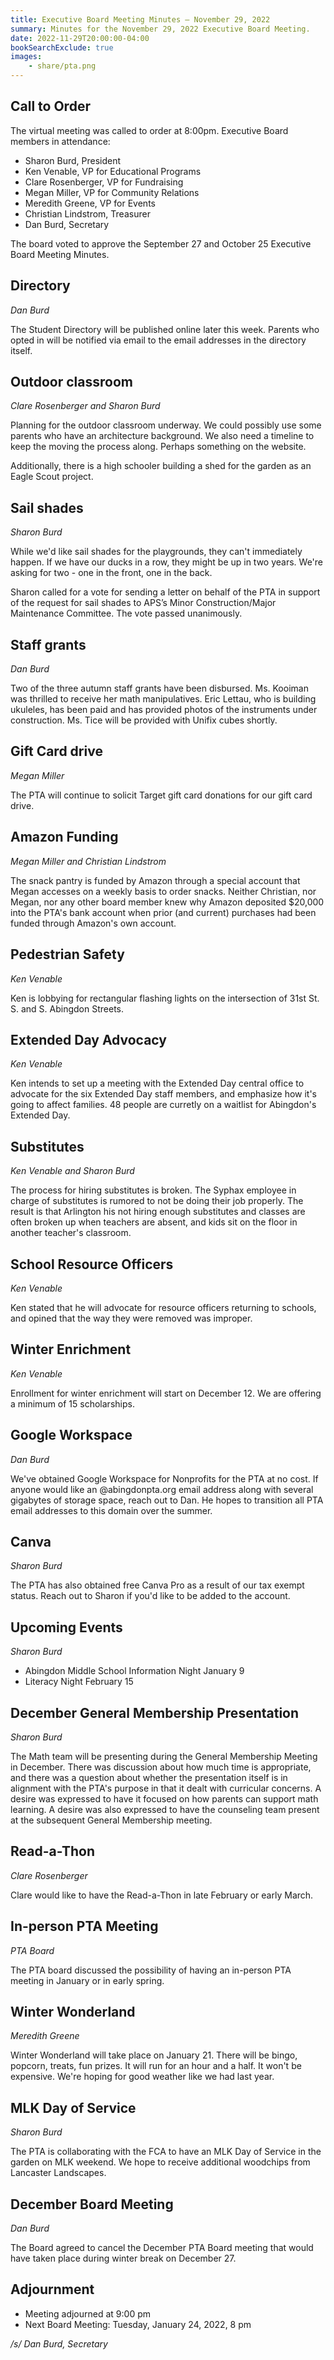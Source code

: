 ```yaml
---
title: Executive Board Meeting Minutes — November 29, 2022
summary: Minutes for the November 29, 2022 Executive Board Meeting.
date: 2022-11-29T20:00:00-04:00
bookSearchExclude: true
images:
    - share/pta.png
---
```


## Call to Order

The virtual meeting was called to order at 8:00pm. Executive Board members in attendance:
- Sharon Burd, President
- Ken Venable, VP for Educational Programs
- Clare Rosenberger, VP for Fundraising
- Megan Miller, VP for Community Relations
- Meredith Greene, VP for Events
- Christian Lindstrom, Treasurer
- Dan Burd, Secretary

The board voted to approve the September 27 and October 25 Executive Board Meeting Minutes.

## Directory
*Dan Burd*

The Student Directory will be published online later this week. Parents who opted in will be notified via email to the email addresses in the directory itself.

## Outdoor classroom
*Clare Rosenberger and Sharon Burd*

Planning for the outdoor classroom underway. We could possibly use some parents who have an architecture background. We also need a timeline to keep the moving the process along. Perhaps something on the website.

Additionally, there is a high schooler building a shed for the garden as an Eagle Scout project.

## Sail shades
*Sharon Burd*

While we'd like sail shades for the playgrounds, they can't immediately happen. If we have our ducks in a row, they might be up in two years. We're asking for two - one in the front, one in the back.

Sharon called for a vote for sending a letter on behalf of the PTA in support of the request for sail shades to APS’s Minor Construction/Major Maintenance Committee. The vote passed unanimously.

## Staff grants
*Dan Burd*

Two of the three autumn staff grants have been disbursed. Ms. Kooiman was thrilled to receive her math manipulatives. Eric Lettau, who is building ukuleles, has been paid and has provided photos of the instruments under construction. Ms. Tice will be provided with Unifix cubes shortly.

## Gift Card drive
*Megan Miller*

The PTA will continue to solicit Target gift card donations for our gift card drive.

## Amazon Funding
*Megan Miller and Christian Lindstrom*

The snack pantry is funded by Amazon through a special account that Megan accesses on a weekly basis to order snacks. Neither Christian, nor Megan, nor any other board member knew why Amazon deposited $20,000 into the PTA's bank account when prior (and current) purchases had been funded through Amazon's own account.

## Pedestrian Safety
*Ken Venable*

Ken is lobbying for rectangular flashing lights on the intersection of 31st St. S. and S. Abingdon Streets.

## Extended Day Advocacy
*Ken Venable*

Ken intends to set up a meeting with the Extended Day central office to advocate for the six Extended Day staff members, and emphasize how it's going to affect families. 48 people are curretly on a waitlist for Abingdon's Extended Day.

## Substitutes
*Ken Venable and Sharon Burd*

The process for hiring substitutes is broken. The Syphax employee in charge of substitutes is rumored to not be doing their job properly. The result is that Arlington his not hiring enough substitutes and classes are often broken up when teachers are absent, and kids sit on the floor in another teacher's classroom.

## School Resource Officers
*Ken Venable*

Ken stated that he will advocate for resource officers returning to schools, and opined that the way they were removed was improper.

## Winter Enrichment
*Ken Venable*

Enrollment for winter enrichment will start on December 12. We are offering a minimum of 15 scholarships.

## Google Workspace
*Dan Burd*

We've obtained Google Workspace for Nonprofits for the PTA at no cost. If anyone would like an @abingdonpta.org email address along with several gigabytes of storage space, reach out to Dan. He hopes to transition all PTA email addresses to this domain over the summer.

## Canva
*Sharon Burd*

The PTA has also obtained free Canva Pro as a result of our tax exempt status. Reach out to Sharon if you'd like to be added to the account.

## Upcoming Events
*Sharon Burd*

- Abingdon Middle School Information Night January 9
- Literacy Night February 15

## December General Membership Presentation
*Sharon Burd*

The Math team will be presenting during the General Membership Meeting in December. There was discussion about how much time is appropriate, and there was a question about whether the presentation itself is in alignment with the PTA's purpose in that it dealt with curricular concerns. A desire was expressed to have it focused on how parents can support math learning. A desire was also expressed to have the counseling team present at the subsequent General Membership meeting.

## Read-a-Thon
*Clare Rosenberger*

Clare would like to have the Read-a-Thon in late February or early March.

## In-person PTA Meeting
*PTA Board*

The PTA board discussed the possibility of having an in-person PTA meeting in January or in early spring.

## Winter Wonderland
*Meredith Greene*

Winter Wonderland will take place on January 21. There will be bingo, popcorn, treats, fun prizes. It will run for an hour and a half. It won't be expensive. We're hoping for good weather like we had last year.

## MLK Day of Service
*Sharon Burd*

The PTA is collaborating with the FCA to have an MLK Day of Service in the garden on MLK weekend. We hope to receive additional woodchips from Lancaster Landscapes.

## December Board Meeting
*Dan Burd*

The Board agreed to cancel the December PTA Board meeting that would have taken place during winter break on December 27.

## Adjournment

- Meeting adjourned at 9:00 pm
- Next Board Meeting: Tuesday, January 24, 2022, 8 pm

*/s/ Dan Burd, Secretary*